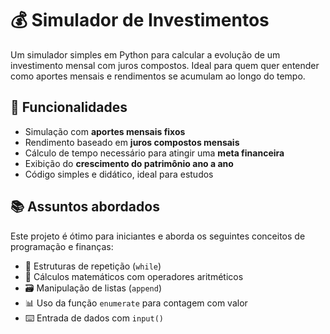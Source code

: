 # 💰 Simulador de Investimentos

Um simulador simples em Python para calcular a evolução de um investimento mensal com juros compostos. Ideal para quem quer entender como aportes mensais e rendimentos se acumulam ao longo do tempo.

## 📌 Funcionalidades

- Simulação com **aportes mensais fixos**
- Rendimento baseado em **juros compostos mensais**
- Cálculo de tempo necessário para atingir uma **meta financeira**
- Exibição do **crescimento do patrimônio ano a ano**
- Código simples e didático, ideal para estudos

## 📚 Assuntos abordados

Este projeto é ótimo para iniciantes e aborda os seguintes conceitos de programação e finanças:

- 🔁 Estruturas de repetição (`while`)
- 🧮 Cálculos matemáticos com operadores aritméticos
- 🗃️ Manipulação de listas (`append`)
- 📊 Uso da função `enumerate` para contagem com valor
- ⌨️ Entrada de dados com `input()`
